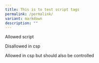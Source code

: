 ```yaml
---
title: This is to test script tags
permalink: /permalink/
variant: markdown
description: ""
---
```

Allowed script&nbsp;

<script async="true" src="//www.instagram.com/embed.js"></script>

Disallowed in csp



Allowed in csp but should also be controlled

